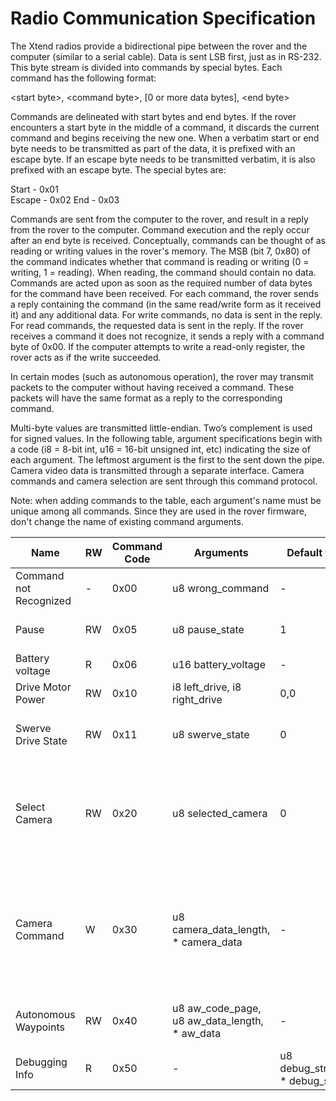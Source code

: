 # Radio Communication Specification
The Xtend radios provide a bidirectional pipe between the rover and the computer (similar to a serial cable). Data is sent LSB first, just as in RS-232. This byte stream is divided into commands by special bytes. Each command has the following format:

\<start byte\>, \<command byte\>, [0 or more data bytes], \<end byte\>
  
Commands are delineated with start bytes and end bytes. If the rover encounters a start byte in the middle of a command, it discards the current command and begins receiving the new one. When a verbatim start or end byte needs to be transmitted as part of the data, it is prefixed with an escape byte. If an escape byte needs to be transmitted verbatim, it is also prefixed with an escape byte. The special bytes are:
  
Start - 0x01  
Escape - 0x02
End - 0x03

Commands are sent from the computer to the rover, and result in a reply from the rover to the computer. Command execution and the reply occur after an end byte is received. Conceptually, commands can be thought of as reading or writing values in the rover's memory. The MSB (bit 7, 0x80) of the command indicates whether that command is reading or writing (0 = writing, 1 = reading). When reading, the command should contain no data. Commands are acted upon as soon as the required number of data bytes for the command have been received. 
For each command, the rover sends a reply containing the command (in the same read/write form as it received it) and any additional data. For write commands, no data is sent in the reply. For read commands, the requested data is sent in the reply. If the rover receives a command it does not recognize, it sends a reply with a command byte of 0x00. If the computer attempts to write a read-only register, the rover acts as if the write succeeded.

In certain modes (such as autonomous operation), the rover may transmit packets to the computer without having received a command. These packets will have the same format as a reply to the corresponding command.
 
Multi-byte values are transmitted little-endian. Two’s complement is used for signed values.
In the following table, argument specifications begin with a code (i8 = 8-bit int, u16 = 16-bit unsigned int, etc) indicating the size of each argument. The leftmost argument is the first to the sent down the pipe.
Camera video data is transmitted through a separate interface. Camera commands and camera selection are sent through this command protocol.

Note: when adding commands to the table, each argument's name must be unique among all commands. Since they are used in the rover firmware,
don't change the name of existing command arguments.

| Name | RW | Command Code | Arguments | Default values | Notes | 
| ---- | --- | ------------ | --------- | -------------- | ----- | 
| Command not Recognized | - | 0x00 | u8 wrong_command | - | Sent as a reply to unknown commands. | 
| Pause | RW | 0x05 | u8 pause_state | 1 | 0 = pause (no rover motion) 1 = unpause | 
| Battery voltage | R | 0x06 | u16 battery_voltage | - | Battery voltage in mV | 
| Drive Motor Power | RW | 0x10 | i8 left_drive, i8 right_drive | 0,0 | -127 = full reverse 128 = full forward | 
| Swerve Drive State | RW | 0x11 | u8 swerve_state | 0 | 0x00 = Off (no motion), 0x01 = Straight, 0x02 = Turn | 
| Select Camera | RW | 0x20 | u8 selected_camera | 0 | 0-3; select camera feed to send to the base station and to send commands to. TODO: define which camera corresponds to which number | 
| Camera Command | W | 0x30 | u8 camera_data_length, * camera_data | - | Custom camera commands defined in camera manual. camera_data_length defines the number of data bytes in the command (0-255). camera_data is the command to be sent to the camera.|
| Autonomous Waypoints | RW | 0x40 | u8 aw_code_page, u8 aw_data_length, * aw_data | - | Write data to an autonomous waypoint codepage. TODO |
| Debugging Info | R | 0x50 | - | u8 debug_str_length, * debug_str_data | Read out the latest debug message. |